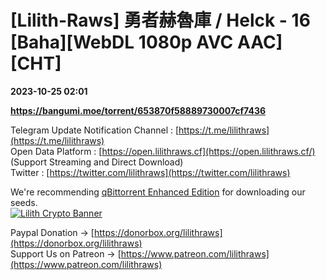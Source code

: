 # [Lilith-Raws] 勇者赫魯庫 / Helck - 16 [Baha][WebDL 1080p AVC AAC][CHT]

**2023-10-25 02:01**

**https://bangumi.moe/torrent/653870f58889730007cf7436**

Telegram Update Notification Channel : [https://t.me/lilithraws](https://t.me/lilithraws)  
Open Data Platform : [https://open.lilithraws.cf](https://open.lilithraws.cf/) (Support Streaming and Direct Download)  
Twitter : [https://twitter.com/lilithraws](https://twitter.com/lilithraws)

We're recommending [qBittorrent Enhanced Edition](https://github.com/c0re100/qBittorrent-Enhanced-Edition/releases) for downloading our seeds.  
[![Lilith Crypto Banner](https://i0.wp.com/p.sda1.dev/6/0180852211c0976ae980b760e0a86221?ssl=1)](https://bit.ly/lilithcrypto)

Paypal Donation -> [https://donorbox.org/lilithraws](https://donorbox.org/lilithraws)  
Support Us on Patreon -> [https://www.patreon.com/lilithraws](https://www.patreon.com/lilithraws)